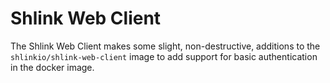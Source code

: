 # Shlink Web Client

The Shlink Web Client makes some slight, non-destructive, additions to the `shlinkio/shlink-web-client` image to add support for basic authentication in the docker image. 


